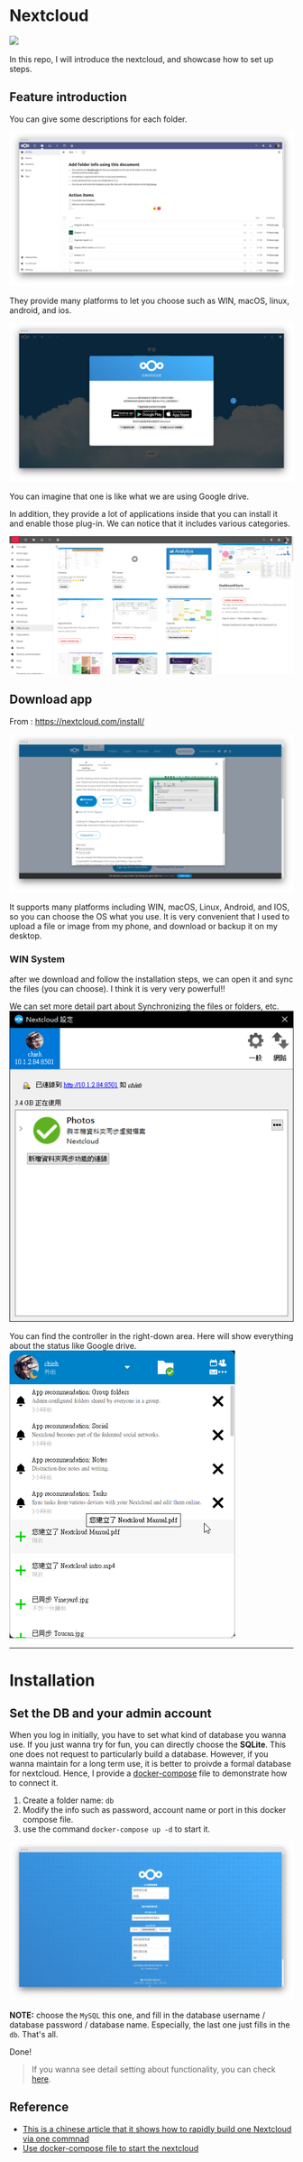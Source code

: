 # Nextcloud 
[![](https://img.shields.io/badge/Author-Chieh-blue)](./)

In this repo, I will introduce the nextcloud, and showcase how to set up steps.

## Feature introduction

You can give some descriptions for each folder.

![](./assets/add-info.png)

They provide many platforms to let you choose such as WIN, macOS, linux, android, and ios.

![](./assets/apps.png)

You can imagine that one is like what we are using Google drive.

In addition, they provide a lot of applications inside that you can install it and enable those plug-in. We can notice that it includes various categories.

![](./assets/app-inside.png)

## Download app

From : https://nextcloud.com/install/

![](./assets/win.png)

It supports many platforms including WIN, macOS, Linux, Android, and IOS, so you can choose the OS what you use. It is very convenient that I used to upload a file or image from my phone, and download or backup it on my desktop.

### WIN System

after we download and follow the installation steps, we can open it and sync the files (you can choose). I think it is very very powerful!!

We can set more detail part about Synchronizing the files or folders, etc.
![](./assets/info.png)

You can find the controller in the right-down area.
Here will show everything about the status like Google drive.
![](./assets/control-area.png)

---
# Installation
## Set the DB and your admin account
When you log in initially, you have to set what kind of database you wanna use. If you just wanna try for fun, you can directly choose the **SQLite**. This one does not request to particularly build a database.
However, if you wanna maintain for a long term use, it is better to proivde a formal database for nextcloud. Hence, I provide a [docker-compose](./docker-compose.yml) file to demonstrate how to connect it.

1. Create a folder name: `db` 
2. Modify the info such as password, account name or port in this docker compose file.
3. use the command `docker-compose up -d` to start it.

![](./assets/setup-ui-db.png)

**NOTE:** choose the `MySQL` this one, and fill in the database username / database password / database name. Especially, the last one just fills in the `db`. That's all. 

Done!

>If you wanna see detail setting about functionality, you can check [here](./Adjust-detail-setting.md).

## Reference
- [This is a chinese article that it shows how to rapidly build one Nextcloud via one commnad](https://zhuanlan.zhihu.com/p/108301496)
- [Use docker-compose file to start the nextcloud](https://zhuanlan.zhihu.com/p/107820215)